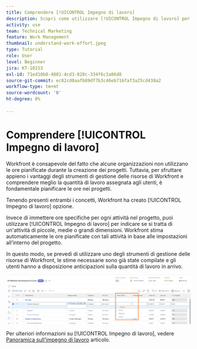 ```yaml
---
title: Comprendere [!UICONTROL Impegno di lavoro]
description: Scopri come utilizzare [!UICONTROL Impegno di lavoro] per ottenere una stima rapida delle ore pianificate nella sequenza temporale del progetto.
activity: use
team: Technical Marketing
feature: Work Management
thumbnail: understand-work-effort.jpeg
type: Tutorial
role: User
level: Beginner
jira: KT-10153
exl-id: 71ed10b8-4801-4cd3-828c-334f6c3a86d8
source-git-commit: ec82cd0aafb89df7b3c46eb716faf3a25cd438a2
workflow-type: tm+mt
source-wordcount: '0'
ht-degree: 0%

---
```


# Comprendere [!UICONTROL Impegno di lavoro]

Workfront è consapevole del fatto che alcune organizzazioni non utilizzano le ore pianificate durante la creazione dei progetti. Tuttavia, per sfruttare appieno i vantaggi degli strumenti di gestione delle risorse di Workfront e comprendere meglio la quantità di lavoro assegnata agli utenti, è fondamentale pianificare le ore nei progetti.

Tenendo presenti entrambi i concetti, Workfront ha creato [!UICONTROL Impegno di lavoro] opzione.

Invece di immettere ore specifiche per ogni attività nel progetto, puoi utilizzare [!UICONTROL Impegno di lavoro] per indicare se si tratta di un&#39;attività di piccole, medie o grandi dimensioni. Workfront stima automaticamente le ore pianificate con tali attività in base alle impostazioni all’interno del progetto.

In questo modo, se prevedi di utilizzare uno degli strumenti di gestione delle risorse di Workfront, le stime necessarie sono già state compilate e gli utenti hanno a disposizione anticipazioni sulla quantità di lavoro in arrivo.

![Elenco attività progetto con [!UICONTROL Impegno di lavoro] colonna](assets/planner-fund-work-effort.png)

Per ulteriori informazioni su [!UICONTROL Impegno di lavoro], vedere [Panoramica sull’impegno di lavoro](https://experienceleague.adobe.com/docs/workfront/using/manage-work/tasks/task-information/work-effort.html?lang=en) articolo.
